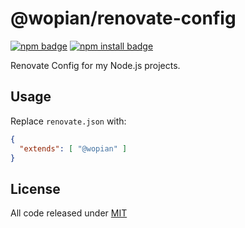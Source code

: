 # @wopian/renovate-config

[![npm badge]][npm]
[![npm install badge]][npm]

Renovate Config for my Node.js projects.

## Usage

Replace `renovate.json` with:

```json
{
  "extends": [ "@wopian" ]
}
```

## License

All code released under [MIT]

[mit]: https://github.com/wopian/eslint-config-wopian/blob/master/LICENSE.md

[npm]: https://www.npmjs.com/package/@wopian/renovate-config
[npm badge]: https://flat.badgen.net/npm/v/@wopian/renovate-config
[npm install badge]: https://flat.badgen.net/npm/dt/@wopian/renovate-config

[david]: https://david-dm.org/wopian/renovate-config
[david badge]: https://flat.badgen.net/david/dep/wopian/renovate-config
